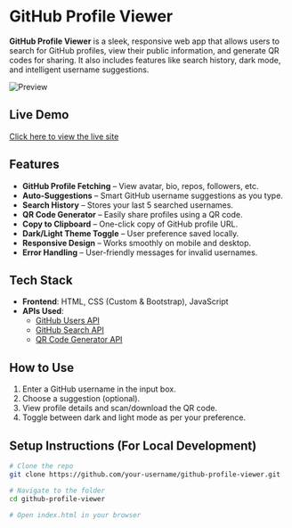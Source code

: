 # GitHub Profile Viewer

**GitHub Profile Viewer** is a sleek, responsive web app that allows users to search for GitHub profiles, view their public information, and generate QR codes for sharing. It also includes features like search history, dark mode, and intelligent username suggestions.

![Preview](preview.png)

## Live Demo

[Click here to view the live site](https://git-hub-profile-viewer-bay.vercel.app/)

## Features

- **GitHub Profile Fetching** – View avatar, bio, repos, followers, etc.
- **Auto-Suggestions** – Smart GitHub username suggestions as you type.
- **Search History** – Stores your last 5 searched usernames.
- **QR Code Generator** – Easily share profiles using a QR code.
- **Copy to Clipboard** – One-click copy of GitHub profile URL.
- **Dark/Light Theme Toggle** – User preference saved locally.
- **Responsive Design** – Works smoothly on mobile and desktop.
- **Error Handling** – User-friendly messages for invalid usernames.

## Tech Stack

- **Frontend**: HTML, CSS (Custom & Bootstrap), JavaScript
- **APIs Used**: 
  - [GitHub Users API](https://docs.github.com/en/rest/users/users?apiVersion=2022-11-28)
  - [GitHub Search API](https://docs.github.com/en/rest/search?apiVersion=2022-11-28)
  - [QR Code Generator API](https://goqr.me/api/)

## How to Use

1. Enter a GitHub username in the input box.
2. Choose a suggestion (optional).
3. View profile details and scan/download the QR code.
4. Toggle between dark and light mode as per your preference.

## Setup Instructions (For Local Development)

```bash
# Clone the repo
git clone https://github.com/your-username/github-profile-viewer.git

# Navigate to the folder
cd github-profile-viewer

# Open index.html in your browser

